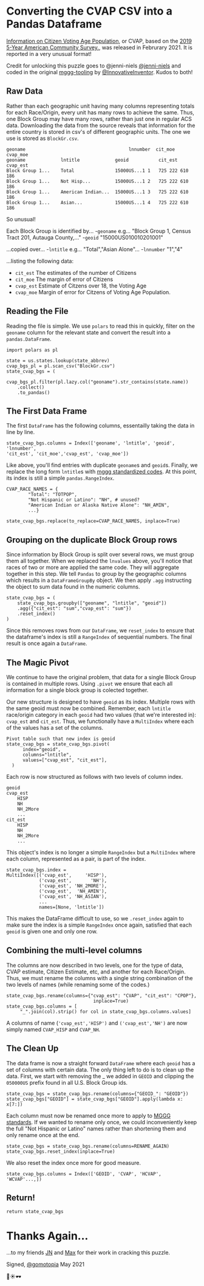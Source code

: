 # Converting the CVAP CSV into a Pandas Dataframe

[Information on Citizen Voting Age Population][1], or CVAP, based on the
[2019 5-Year American Community Survey.][2], was released in Februrary
2021. It is reported in a very unusual format! 

Credit for unlocking this puzzle goes to @jenni-niels [@jenni-niels][4]
and coded in the original [mggg-tooling][6] by [@InnovativeInventor][5].
Kudos to both!

## Raw Data

Rather than each geographic unit having many columns representing totals
for each Race/Origin, every unit has many rows to achieve the same.
Thus, one Block Group may have many rows, rather than just one in
regular ACS data. Downloading the data from the source reveals that
information for the entire country is stored in csv's of different
geographic units. The one we use is stored as `BlockGr.csv`.

```
geoname	                                  	 lnnumber  cit_moe cvap_moe
geoname	            lntitle	            geoid	   	    cit_est cvap_est	
Block Group 1...	Total	            15000US...1	1	725	222	610	186
Block Group 1...	Not Hisp...	        15000US...1	2	725	222	610	186
Block Group 1...	American Indian...	15000US...1	3	725	222	610	186
Block Group 1...	Asian...	        15000US...1	4	725	222	610	186
```

So unusual! 

Each Block Group is identified by...
-`geoname` e.g...
    "Block Group 1, Census Tract 201, Autauga County,..."
-`geoid`
    "15000US010010201001"

...copied over...
-`lntitle` e.g...
    "Total","Asian Alone"...
-`lnnumber`
        "1","4"

...listing the following data:
- `cit_est`
    The estimates of the number of Citizens
- `cit_moe`
    The margin of error of Citizens
- `cvap_est`
    Estimate of Citzens over 18, the Voting Age
- `cvap_moe`
    Margin of error for Citzens of Voting Age Population.

## Reading the File 

Reading the file is simple. We use `polars` to read this in quickly, 
filter on the `geoname` column for the relevant state and convert the
result into a `pandas.DataFrame`.

```
import polars as pl

state = us.states.lookup(state_abbrev)
cvap_bgs_pl = pl.scan_csv("BlockGr.csv")
state_cvap_bgs = (
    cvap_bgs_pl.filter(pl.lazy.col("geoname").str_contains(state.name))
    .collect()
    .to_pandas()
```

## The First Data Frame

The first `DataFrame` has the following columns, essentailly taking the
data in line by line.
```
state_cvap_bgs.columns = Index(['geoname', 'lntitle', 'geoid', 'lnnumber',
'cit_est', 'cit_moe','cvap_est', 'cvap_moe'])
```
Like above, you'll find entries with duplicate `geoname`s and `geoid`s.
Finally, we replace the long form `lntitle`s with [mggg standardized
codes][14]. At this point, its index is still a simple 
`pandas.RangeIndex`.
```
CVAP_RACE_NAMES = {
        "Total": "TOTPOP",
        "Not Hispanic or Latino": "NH", # unused?
        "American Indian or Alaska Native Alone": "NH_AMIN",
        ...}

state_cvap_bgs.replace(to_replace=CVAP_RACE_NAMES, inplace=True)
```

## Grouping on the duplicate Block Group rows 

Since information by Block Group is split over several rows, we must
group them all together. When we replaced the `lnvalues` above, you'll
notice that races of two or more are applied the same code. They will
aggregate together in this step. We tell `Pandas` to group by the
geographic columns which results in a `DataFrameGroupBy` object. We then
apply `.agg` instructing the object to sum data found in the numeric
columns.

```
state_cvap_bgs = (
    state_cvap_bgs.groupby(["geoname", "lntitle", "geoid"])
    .agg({"cit_est": "sum","cvap_est": "sum"})
    .reset_index()
)
```

Since this removes rows from our `DataFrame`, we `reset_index` to ensure
that the dataframe's index is still a `RangeIndex` of sequential
numbers. The final result is once again a `DataFrame`.

## The Magic Pivot

We continue to have the original problem, that data for a single Block
Group is contained in multiple rows. Using `.pivot` we ensure that each
all information for a single block group is colected together. 

Our new structure is designed to have `geoid` as its index. Multiple
rows with the same geoid must now be combined. Remember, each `lntitle`
race/origin category in each `geoid` had two values (that we're
interested in): `cvap_est` and `cit_est`. Thus, we functionally have a
`MultiIndex` where each of the values has a set of the columns. 

```
Pivot table such that new index is geoid
state_cvap_bgs = state_cvap_bgs.pivot(
      index="geoid",
      columns="lntitle",
      values=["cvap_est", "cit_est"],
  )
```

Each row is now structured as follows with two levels of column index.
```
geoid
cvap_est
    HISP
    NH
    NH_2More
    ...
cit_est
    HISP
    NH
    NH_2More
    ...
```

This object's index is no longer a simple `RangeIndex` but a
`MultiIndex` where each column, represented as a pair, is part of the 
index.

```
state_cvap_bgs.index = 
MultiIndex([('cvap_est',     'HISP'),
            ('cvap_est',       'NH'),
            ('cvap_est', 'NH_2MORE'),
            ('cvap_est',  'NH_AMIN'),
            ('cvap_est', 'NH_ASIAN'),
            ...
            names=[None, 'lntitle'])
```

This makes the DataFrame difficult to use, so we `.reset_index` again to
make sure the index is a simple `RangeIndex` once again, satisfied that
each `geoid` is given one and only one row. 

## Combining the multi-level columns

The columns are now described in two levels, one for the type of data,
CVAP estimate, Citizen Estimate, etc, and another for each Race/Origin.
Thus, we must rename the columns with a single string combination of the
two levels of names (while renaming some of the codes.)
```
state_cvap_bgs.rename(columns={"cvap_est": "CVAP", "cit_est": "CPOP"},
                                inplace=True)
state_cvap_bgs.columns = [
     "_".join(col).strip() for col in state_cvap_bgs.columns.values]                               
```
A columns of name (`'cvap_est','HISP')` and 
`('cvap_est','NH')` are now simply named `CVAP_HISP` and `CVAP_NH`.

## The Clean Up

The data frame is now a straight forward `DataFrame` where each `geoid`
has a set of columns with certain data. The only thing left to do is to
clean up the data. First, we start with removing the _ we added in
`GEOID` and clipping the `050000US` prefix found in all U.S. Block
Group ids. 

```
state_cvap_bgs = state_cvap_bgs.rename(columns={"GEOID_": "GEOID"})
state_cvap_bgs["GEOID"] = state_cvap_bgs["GEOID"].apply(lambda x: x[7:])
```
Each column must now be renamed once more to apply to
[MGGG standards][14]. If we wanted to rename only once, we could
inconveniently keep the full "Not Hispanic or Latino" names rather than
shortening them and only rename once at the end. 
```
state_cvap_bgs = state_cvap_bgs.rename(columns=RENAME_AGAIN)
state_cvap_bgs.reset_index(inplace=True)
```
We also reset the index once more for good measure.

```
state_cvap_bgs.columns = Index(['GEOID', 'CVAP', 'HCVAP', 'WCVAP'...,])
```
## Return! 
```
return state_cvap_bgs
```
# Thanks Again...
...to my friends [JN][4] and [Max][5] for their work in cracking this
puzzle. 

Signed, [@gomotopia][21]
May 2021

🛁☀️🕶️

[1]: https://www.census.gov/programs-surveys/decennial-census/about/voting-rights/cvap.2019.html

[2]: https://www.census.gov/data/developers/data-sets/acs-5year.html

[4]: https://github.com/jenni-niels

[5]: https://github.com//InnovativeInventor/

[6]: https://github.com/InnovativeInventor/mggg-tooling

[14]: https://github.com/mggg/mggg-states-qa/blob/main/src/naming_convention.json

[21]: https://github.com/gomotopia